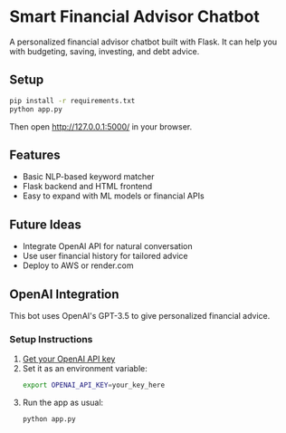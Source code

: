 # Smart Financial Advisor Chatbot

A personalized financial advisor chatbot built with Flask. It can help you with budgeting, saving, investing, and debt advice.

## Setup

```bash
pip install -r requirements.txt
python app.py
```

Then open http://127.0.0.1:5000/ in your browser.

## Features

- Basic NLP-based keyword matcher
- Flask backend and HTML frontend
- Easy to expand with ML models or financial APIs

## Future Ideas

- Integrate OpenAI API for natural conversation
- Use user financial history for tailored advice
- Deploy to AWS or render.com

## OpenAI Integration

This bot uses OpenAI's GPT-3.5 to give personalized financial advice.

### Setup Instructions

1. [Get your OpenAI API key](https://platform.openai.com/account/api-keys)
2. Set it as an environment variable:
   ```bash
   export OPENAI_API_KEY=your_key_here
   ```
3. Run the app as usual:
   ```bash
   python app.py
   ```
